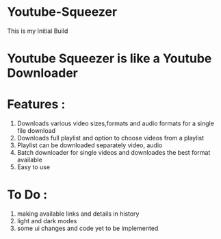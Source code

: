 # Youtube-Squeezer

This is my Initial Build

# Youtube Squeezer is like a Youtube Downloader

# Features :

1. Downloads various video sizes,formats and audio formats for a single file download
2. Downloads full playlist and option to choose videos from a playlist
3. Playlist can be downloaded separately video, audio
4. Batch downloader for single videos and downloades the best format available
5. Easy to use

# To Do :

1. making available links and details in history
2. light and dark modes
3. some ui changes and code yet to be implemented

